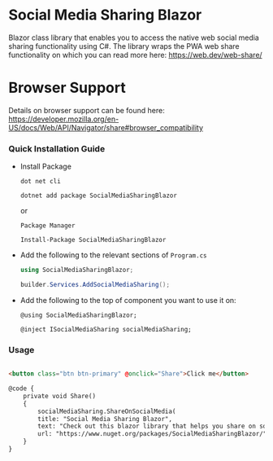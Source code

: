 # Social Media Sharing Blazor
Blazor class library that enables you to access the native web social media sharing functionality using C#.
The library wraps the PWA web share functionality on which you can read more here: 
https://web.dev/web-share/

# Browser Support

Details on browser support can be found here:
https://developer.mozilla.org/en-US/docs/Web/API/Navigator/share#browser_compatibility

### Quick Installation Guide

* Install Package

    `dot net cli`

    ``` 
    dotnet add package SocialMediaSharingBlazor
    ```

    or 
   
   `Package Manager`

   ```
   Install-Package SocialMediaSharingBlazor
   ```

* Add the following to the relevant sections of `Program.cs`
  ```c#
  using SocialMediaSharingBlazor;
  ```
  ```c#
  builder.Services.AddSocialMediaSharing();
  ```

* Add the following to the top of component you want to use it on:
  ``` razor
  @using SocialMediaSharingBlazor;

  @inject ISocialMediaSharing socialMediaSharing;
  ```

### Usage
``` html

<button class="btn btn-primary" @onclick="Share">Click me</button>

@code {
    private void Share()
    {
        socialMediaSharing.ShareOnSocialMedia(
        title: "Social Media Sharing Blazor", 
        text: "Check out this blazor library that helps you share on social media using c#", 
        url: "https://www.nuget.org/packages/SocialMediaSharingBlazor/");
    }
}

```